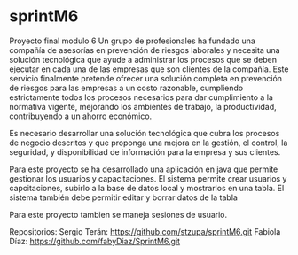 # sprintM6
Proyecto final modulo 6
Un grupo de profesionales ha fundado una compañía de asesorías en prevención de riesgos laborales y necesita una solución tecnológica que ayude a administrar los procesos que se deben ejecutar en cada una de las empresas que son clientes de la compañía. Este servicio finalmente pretende ofrecer una solución completa en prevención de riesgos para las empresas a un costo razonable, cumpliendo estrictamente todos los procesos necesarios para dar cumplimiento a la normativa vigente, mejorando los ambientes de trabajo, la productividad, contribuyendo a un ahorro económico.

Es necesario desarrollar una solución tecnológica que cubra los procesos de negocio descritos y que proponga una mejora en la gestión, el control, la seguridad, y disponibilidad de información para la empresa y sus clientes.

Para este proyecto se ha desarrollado una aplicación en java que permite gestionar los usuarios y capacitaciones. El sistema permite crear usuarios y capcitaciones, subirlo a la base de datos local y mostrarlos en una tabla. El sistema también debe permitir editar y borrar datos de la tabla

Para este proyecto tambien se maneja sesiones de usuario.


Repositorios:
Sergio Terán: 
https://github.com/stzupa/sprintM6.git
Fabiola Díaz:
https://github.com/fabyDiaz/SprintM6.git
